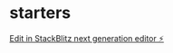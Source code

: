 # starters

[Edit in StackBlitz next generation editor ⚡️](https://stackblitz.com/~/github.com/erotufelixpascal/starters)